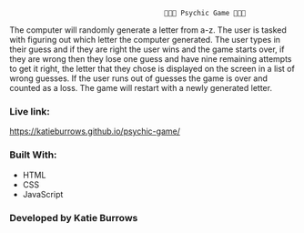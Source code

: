                                           🔮🔮🔮 Psychic Game 🔮🔮🔮 
The computer will randomly generate a letter from a-z.  The user is tasked with figuring out which letter the computer generated.  The user types in their guess and if they are right the user wins and the game starts over, if they are wrong then they lose one guess and have nine remaining attempts to get it right, the letter that they chose is displayed on the screen in a list of wrong guesses.  If the user runs out of guesses the game is over and counted as a loss.  The game will restart with a newly generated letter.


### Live link:
https://katieburrows.github.io/psychic-game/

### Built With:
* HTML
* CSS
* JavaScript

### Developed by Katie Burrows


